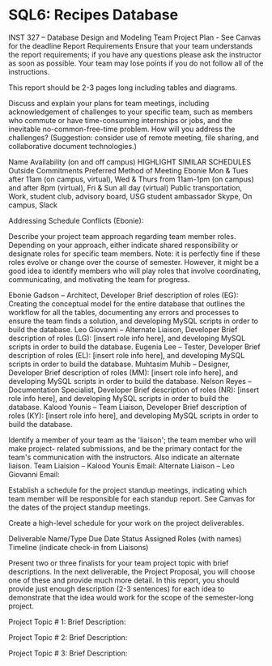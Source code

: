 # SQL6: Recipes Database


INST 327 – Database Design and Modeling  Team Project Plan - See Canvas for the deadline Report Requirements
Ensure that your team understands the report requirements; if you have any questions please ask the instructor as soon as possible. Your team may lose points if you do not follow all of the instructions.

This report should be 2-3 pages long including tables and diagrams.

Discuss and explain your plans for team meetings, including acknowledgement of challenges to your specific team, such as members who commute or have time-consuming internships or jobs, and the inevitable no-common-free-time problem. How will you address the challenges? (Suggestion: consider use of remote meeting, file sharing, and collaborative document technologies.)

Name	Availability (on and off campus) HIGHLIGHT SIMILAR SCHEDULES	Outside Commitments	Preferred Method of Meeting
Ebonie	Mon & Tues after 11am (on campus, virtual), Wed & Thurs from 11am-1pm  (on campus) and after 8pm (virtual), Fri & Sun all day (virtual)	Public transportation, Work, student club, advisory board, USG student ambassador	Skype, On campus, Slack
			
			
			
			
			

Addressing Schedule Conflicts (Ebonie): 


Describe your project team approach regarding team member roles. Depending on your approach, either indicate shared responsibility or designate roles for specific team members. Note: it is perfectly fine if these roles evolve or change over the course of semester. However, it might be a good idea to identify members who will play roles that involve coordinating, communicating, and motivating the team for progress.
 


Ebonie Gadson – Architect, Developer 
Brief description of roles (EG): Creating the conceptual model for the entire database that outlines the workflow for all the tables, documenting any errors and processes to ensure the team finds a solution, and developing MySQL scripts in order to build the database.
Leo Giovanni – Alternate Liaison, Developer
Brief description of roles (LG): [insert role info here], and developing MySQL scripts in order to build the database.
Eugenia Lee – Tester, Developer
Brief description of roles (EL): [insert role info here], and developing MySQL scripts in order to build the database.
Muhtasim Muhib – Designer, Developer
Brief description of roles (MM): [insert role info here], and developing MySQL scripts in order to build the database.
Nelson Reyes – Documentation Specialist, Developer
Brief description of roles (NR): [insert role info here], and developing MySQL scripts in order to build the database.
Kalood Younis – Team Liaison, Developer 
Brief description of roles (KY): [insert role info here], and developing MySQL scripts in order to build the database.


Identify a member of your team as the 'liaison'; the team member who will make project- related submissions, and be the primary contact for the team's communication with the instructors. Also indicate an alternate liaison.
Team Liaision – Kalood Younis
	Email:
Alternate Liaison – Leo Giovanni 
	Email:

Establish a schedule for the project standup meetings, indicating which team member will be responsible for each standup report. See Canvas for the dates of the project standup meetings.

Create a high-level schedule for your work on the project deliverables.

Deliverable Name/Type	Due Date	Status	Assigned Roles (with names)	Timeline (indicate check-in from Liaisons)
				
				
				
				
				
			


Present two or three finalists for your team project topic with brief descriptions. In the next deliverable, the Project Proposal, you will choose one of these and provide much more detail. In this report, you should provide just enough description (2-3 sentences) for each idea to demonstrate that the idea would work for the scope of the semester-long project.

Project Topic # 1:
Brief Description:

Project Topic # 2:
Brief Description:

Project Topic # 3:
Brief Description:
